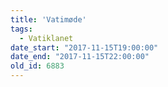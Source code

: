 ```yaml
---
title: 'Vatimøde'
tags:
  - Vatiklanet
date_start: "2017-11-15T19:00:00"
date_end: "2017-11-15T22:00:00"
old_id: 6883
---
```

